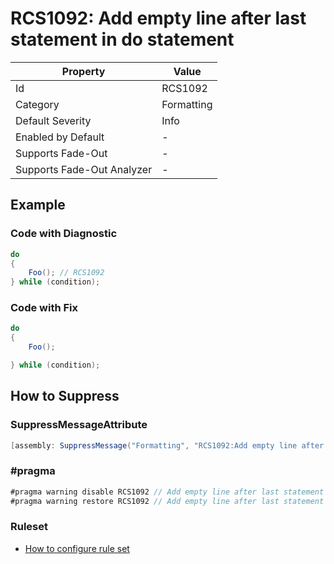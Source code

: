 # RCS1092: Add empty line after last statement in do statement

| Property                    | Value      |
| --------------------------- | ---------- |
| Id                          | RCS1092    |
| Category                    | Formatting |
| Default Severity            | Info       |
| Enabled by Default          | \-         |
| Supports Fade\-Out          | \-         |
| Supports Fade\-Out Analyzer | \-         |

## Example

### Code with Diagnostic

```csharp
do
{
    Foo(); // RCS1092
} while (condition);
```

### Code with Fix

```csharp
do
{
    Foo();

} while (condition);
```

## How to Suppress

### SuppressMessageAttribute

```csharp
[assembly: SuppressMessage("Formatting", "RCS1092:Add empty line after last statement in do statement.", Justification = "<Pending>")]
```

### \#pragma

```csharp
#pragma warning disable RCS1092 // Add empty line after last statement in do statement.
#pragma warning restore RCS1092 // Add empty line after last statement in do statement.
```

### Ruleset

* [How to configure rule set](../HowToConfigureAnalyzers.md)
